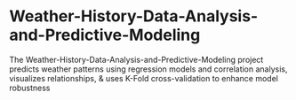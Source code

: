 # Weather-History-Data-Analysis-and-Predictive-Modeling
The Weather-History-Data-Analysis-and-Predictive-Modeling project predicts weather patterns using regression models and correlation analysis, visualizes relationships, &amp; uses K-Fold cross-validation to enhance model robustness
